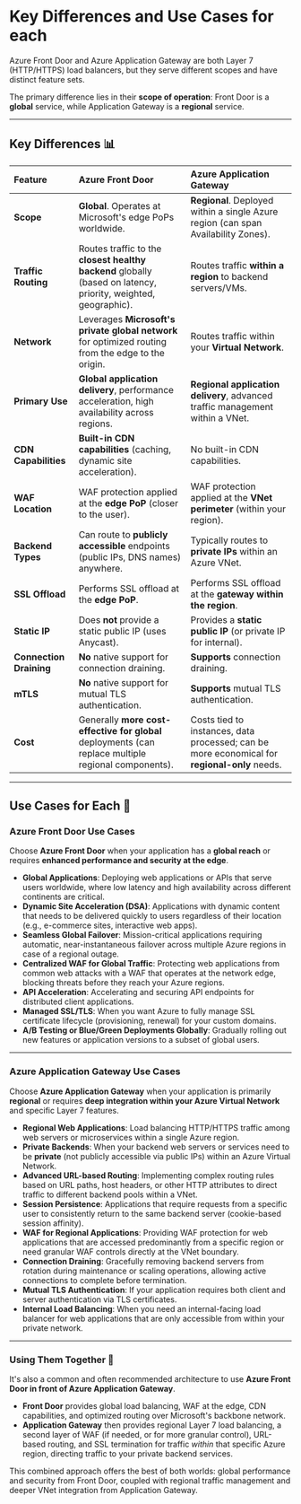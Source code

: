 # Key Differences and Use Cases for each

Azure Front Door and Azure Application Gateway are both Layer 7 (HTTP/HTTPS) load balancers, but they serve different scopes and have distinct feature sets.

The primary difference lies in their **scope of operation**: Front Door is a **global** service, while Application Gateway is a **regional** service.

---

## Key Differences 📊

| Feature             | Azure Front Door                                  | Azure Application Gateway                         |
| :------------------ | :------------------------------------------------ | :------------------------------------------------ |
| **Scope** | **Global**. Operates at Microsoft's edge PoPs worldwide. | **Regional**. Deployed within a single Azure region (can span Availability Zones). |
| **Traffic Routing** | Routes traffic to the **closest healthy backend** globally (based on latency, priority, weighted, geographic). | Routes traffic **within a region** to backend servers/VMs. |
| **Network** | Leverages **Microsoft's private global network** for optimized routing from the edge to the origin. | Routes traffic within your **Virtual Network**. |
| **Primary Use** | **Global application delivery**, performance acceleration, high availability across regions. | **Regional application delivery**, advanced traffic management within a VNet. |
| **CDN Capabilities**| **Built-in CDN capabilities** (caching, dynamic site acceleration). | No built-in CDN capabilities.                     |
| **WAF Location** | WAF protection applied at the **edge PoP** (closer to the user). | WAF protection applied at the **VNet perimeter** (within your region). |
| **Backend Types** | Can route to **publicly accessible** endpoints (public IPs, DNS names) anywhere. | Typically routes to **private IPs** within an Azure VNet. |
| **SSL Offload** | Performs SSL offload at the **edge PoP**.        | Performs SSL offload at the **gateway within the region**. |
| **Static IP** | Does **not** provide a static public IP (uses Anycast). | Provides a **static public IP** (or private IP for internal). |
| **Connection Draining** | **No** native support for connection draining.   | **Supports** connection draining.                 |
| **mTLS** | **No** native support for mutual TLS authentication. | **Supports** mutual TLS authentication.           |
| **Cost** | Generally **more cost-effective for global** deployments (can replace multiple regional components). | Costs tied to instances, data processed; can be more economical for **regional-only** needs. |

---

## Use Cases for Each 🎯

### Azure Front Door Use Cases

Choose **Azure Front Door** when your application has a **global reach** or requires **enhanced performance and security at the edge**.

* **Global Applications**: Deploying web applications or APIs that serve users worldwide, where low latency and high availability across different continents are critical.
* **Dynamic Site Acceleration (DSA)**: Applications with dynamic content that needs to be delivered quickly to users regardless of their location (e.g., e-commerce sites, interactive web apps).
* **Seamless Global Failover**: Mission-critical applications requiring automatic, near-instantaneous failover across multiple Azure regions in case of a regional outage.
* **Centralized WAF for Global Traffic**: Protecting web applications from common web attacks with a WAF that operates at the network edge, blocking threats before they reach your Azure regions.
* **API Acceleration**: Accelerating and securing API endpoints for distributed client applications.
* **Managed SSL/TLS**: When you want Azure to fully manage SSL certificate lifecycle (provisioning, renewal) for your custom domains.
* **A/B Testing or Blue/Green Deployments Globally**: Gradually rolling out new features or application versions to a subset of global users.

---

### Azure Application Gateway Use Cases

Choose **Azure Application Gateway** when your application is primarily **regional** or requires **deep integration within your Azure Virtual Network** and specific Layer 7 features.

* **Regional Web Applications**: Load balancing HTTP/HTTPS traffic among web servers or microservices within a single Azure region.
* **Private Backends**: When your backend web servers or services need to be **private** (not publicly accessible via public IPs) within an Azure Virtual Network.
* **Advanced URL-based Routing**: Implementing complex routing rules based on URL paths, host headers, or other HTTP attributes to direct traffic to different backend pools within a VNet.
* **Session Persistence**: Applications that require requests from a specific user to consistently return to the same backend server (cookie-based session affinity).
* **WAF for Regional Applications**: Providing WAF protection for web applications that are accessed predominantly from a specific region or need granular WAF controls directly at the VNet boundary.
* **Connection Draining**: Gracefully removing backend servers from rotation during maintenance or scaling operations, allowing active connections to complete before termination.
* **Mutual TLS Authentication**: If your application requires both client and server authentication via TLS certificates.
* **Internal Load Balancing**: When you need an internal-facing load balancer for web applications that are only accessible from within your private network.

---

### Using Them Together 🤝

It's also a common and often recommended architecture to use **Azure Front Door in front of Azure Application Gateway**.

* **Front Door** provides global load balancing, WAF at the edge, CDN capabilities, and optimized routing over Microsoft's backbone network.
* **Application Gateway** then provides regional Layer 7 load balancing, a second layer of WAF (if needed, or for more granular control), URL-based routing, and SSL termination for traffic *within* that specific Azure region, directing traffic to your private backend services.

This combined approach offers the best of both worlds: global performance and security from Front Door, coupled with regional traffic management and deeper VNet integration from Application Gateway.
